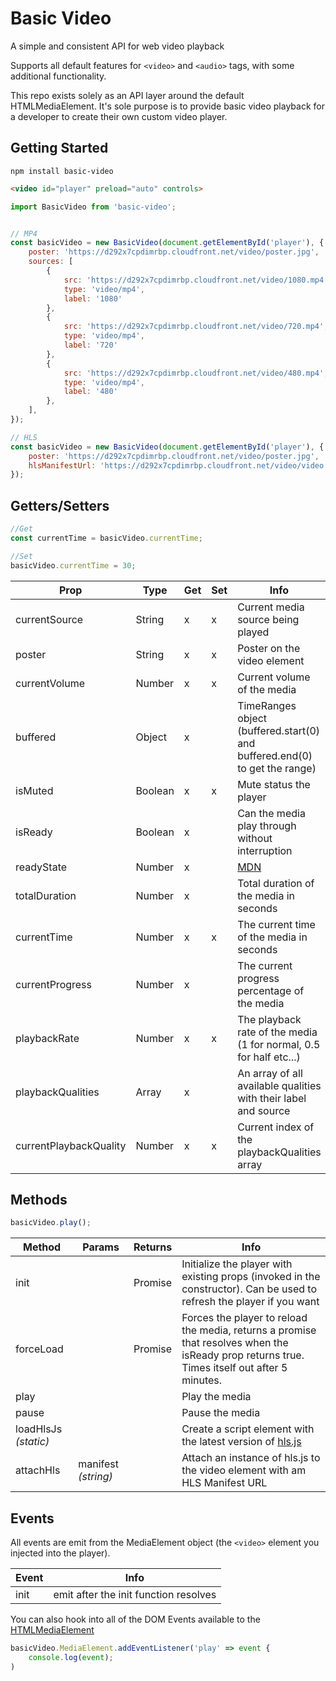 Basic Video
===

A simple and consistent API for web video playback

Supports all default features for `<video>` and `<audio>` tags, with some additional functionality.

This repo exists solely as an API layer around the default HTMLMediaElement. It's sole purpose is to provide basic video playback for a developer to create their own custom video player.

Getting Started
---

`npm install basic-video`
```html
<video id="player" preload="auto" controls>
```

```javascript
import BasicVideo from 'basic-video';


// MP4
const basicVideo = new BasicVideo(document.getElementById('player'), {
    poster: 'https://d292x7cpdimrbp.cloudfront.net/video/poster.jpg',
    sources: [
        {
            src: 'https://d292x7cpdimrbp.cloudfront.net/video/1080.mp4',
            type: 'video/mp4',
            label: '1080'
        },
        {
            src: 'https://d292x7cpdimrbp.cloudfront.net/video/720.mp4',
            type: 'video/mp4',
            label: '720'
        },
        {
            src: 'https://d292x7cpdimrbp.cloudfront.net/video/480.mp4',
            type: 'video/mp4',
            label: '480'
        },
    ],
});

// HLS
const basicVideo = new BasicVideo(document.getElementById('player'), {
    poster: 'https://d292x7cpdimrbp.cloudfront.net/video/poster.jpg',
    hlsManifestUrl: 'https://d292x7cpdimrbp.cloudfront.net/video/video.m3u8',
});
```

Getters/Setters
---

```javascript
//Get
const currentTime = basicVideo.currentTime;

//Set
basicVideo.currentTime = 30;
```

| Prop                   | Type      | Get | Set | Info |
|------------------------|-----------|-----|-----|------|
| currentSource          | String    | x   | x   | Current media source being played
| poster                 | String    | x   | x   | Poster on the video element
| currentVolume          | Number    | x   | x   | Current volume of the media
| buffered               | Object    | x   |     | TimeRanges object (buffered.start(0) and buffered.end(0) to get the range)
| isMuted                | Boolean   | x   | x   | Mute status the player
| isReady                | Boolean   | x   |     | Can the media play through without interruption
| readyState             | Number    | x   |     | [MDN](https://developer.mozilla.org/en-US/docs/Web/API/HTMLMediaElement/readyState)
| totalDuration          | Number    | x   |     | Total duration of the media in seconds
| currentTime            | Number    | x   | x   | The current time of the media in seconds
| currentProgress        | Number    | x   |     | The current progress percentage of the media
| playbackRate           | Number    | x   | x   | The playback rate of the media (1 for normal, 0.5 for half etc...)
| playbackQualities      | Array     | x   |     | An array of all available qualities with their label and source
| currentPlaybackQuality | Number    | x   | x   | Current index of the playbackQualities array

Methods
---
```javascript
basicVideo.play();
```

| Method               | Params               | Returns | Info |
|----------------------|----------------------|---------|------|
| init                 |                      | Promise | Initialize the player with existing props (invoked in the constructor). Can be used to refresh the player if you want
| forceLoad            |                      | Promise | Forces the player to reload the media, returns a promise that resolves when the isReady prop returns true. Times itself out after 5 minutes.
| play                 |                      |         | Play the media
| pause                |                      |         | Pause the media
| loadHlsJs *(static)* |                      |         | Create a script element with the latest version of [hls.js](https://github.com/video-dev/hls.js) 
| attachHls            | manifest *(string)*  |         | Attach an instance of hls.js to the video element with am HLS Manifest URL

Events
---

All events are emit from the MediaElement object (the `<video>` element you injected into the player).

| Event                | Info                 |
|----------------------|----------------------|
| init                 | emit after the init function resolves

You can also hook into all of the DOM Events available to the [HTMLMediaElement](https://developer.mozilla.org/en-US/docs/Web/API/HTMLMediaElement)

```javascript
basicVideo.MediaElement.addEventListener('play' => event {
    console.log(event);
)
```
